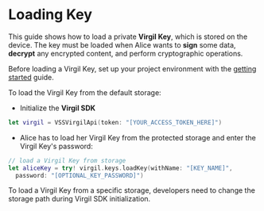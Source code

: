 # Loading Key

This guide shows how to load a private **Virgil Key**, which is stored on the device. The key must be loaded when Alice wants to **sign** some data, **decrypt** any encrypted content, and perform cryptographic operations.

Before loading a Virgil Key, set up your project environment with the [getting started](https://github.com/VirgilSecurity/virgil-swift-php/blob/docs-review/docs/guides/configuration/client.md) guide.

To load the Virgil Key from the default storage:

- Initialize the **Virgil SDK**

```swift
let virgil = VSSVirgilApi(token: "[YOUR_ACCESS_TOKEN_HERE]")
```

- Alice has to load her Virgil Key from the protected storage and enter the Virgil Key's password:

```swift
// load a Virgil Key from storage
let aliceKey = try! virgil.keys.loadKey(withName: "[KEY_NAME]",
  password: "[OPTIONAL_KEY_PASSWORD]")
```

To load a Virgil Key from a specific storage, developers need to change the storage path during Virgil SDK initialization.
